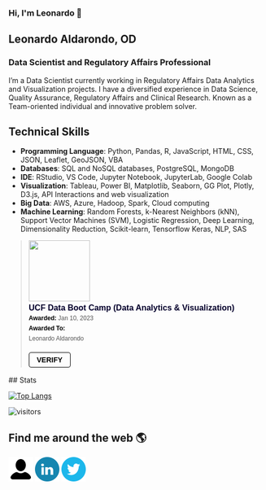 ### Hi, I'm Leonardo 👋

## Leonardo Aldarondo, OD
### Data Scientist and Regulatory Affairs Professional

I’m a Data Scientist currently working  in Regulatory Affairs Data Analytics and Visualization projects. I have a diversified experience in Data Science, Quality Assurance, Regulatory Affairs and Clinical Research. Known as a Team-oriented individual and innovative problem solver.

## Technical Skills
* **Programming Language**: Python, Pandas, R, JavaScript, HTML, CSS, JSON, Leaflet, GeoJSON, VBA
* **Databases**: SQL and NoSQL databases, PostgreSQL, MongoDB
* **IDE**: RStudio, VS Code, Jupyter Notebook, JupyterLab, Google Colab
* **Visualization**: Tableau, Power BI, Matplotlib, Seaborn, GG Plot, Plotly, D3.js, API Interactions and web visualization
* **Big Data**: AWS, Azure, Hadoop, Spark, Cloud computing
* **Machine Learning**: Random Forests, k-Nearest Neighbors (kNN), Support Vector Machines (SVM), Logistic Regression, Deep Learning, Dimensionality Reduction, Scikit-learn, Tensorflow Keras, NLP, SAS

<blockquote class="badgr-badge" style="font-family: Helvetica, Roboto, &quot;Segoe UI&quot;, Calibri, sans-serif;"><a href="https://api.badgr.io/public/assertions/-s_sNtQuSCuiLT20q_dQgg?identity__email=leonardo.aldarondo%40gmail.com"><img width="120px" height="120px" src="https://api.badgr.io/public/assertions/-s_sNtQuSCuiLT20q_dQgg/image"></a><p class="badgr-badge-name" style="hyphens: auto; overflow-wrap: break-word; word-wrap: break-word; margin: 0; font-size: 16px; font-weight: 600; font-style: normal; font-stretch: normal; line-height: 1.25; letter-spacing: normal; text-align: left; color: #05012c;">UCF Data Boot Camp (Data Analytics &amp; Visualization)</p><p class="badgr-badge-date" style="margin: 0; font-size: 12px; font-style: normal; font-stretch: normal; line-height: 1.67; letter-spacing: normal; text-align: left; color: #555555;"><strong style="font-size: 12px; font-weight: bold; font-style: normal; font-stretch: normal; line-height: 1.67; letter-spacing: normal; text-align: left; color: #000;">Awarded: </strong>Jan 10, 2023</p><p class="badgr-badge-recipient" style="margin: 0; font-size: 12px; font-style: normal; font-stretch: normal; line-height: 1.67; letter-spacing: normal; text-align: left; color: #555555;"><strong style="font-size: 12px; font-weight: bold; font-style: normal; font-stretch: normal; line-height: 1.67; letter-spacing: normal; text-align: left; color: #000;">Awarded To: </strong><span style="display: block;"> Leonardo Aldarondo</span></p><p style="margin: 16px 0; padding: 0;"><a class="badgr-badge-verify" target="_blank" href="https://badgecheck.io?url=https%3A%2F%2Fapi.badgr.io%2Fpublic%2Fassertions%2F-s_sNtQuSCuiLT20q_dQgg%3Fidentity__email%3Dleonardo.aldarondo%2540gmail.com&amp;identity__email=leonardo.aldarondo%40gmail.com" style="box-sizing: content-box; display: flex; align-items: center; justify-content: center; margin: 0; font-size:14px; font-weight: bold; width: 48px; height: 16px; border-radius: 4px; border: solid 1px black; text-decoration: none; padding: 6px 16px; margin: 16px 0; color: black;">VERIFY</a></p><script async="async" src="https://badgr.com/assets/widgets.bundle.js"></script></blockquote>
## Stats

[![Top Langs](https://github-readme-stats.vercel.app/api/top-langs/?username=anuraghazra&layout=compact)](https://github.com/anuraghazra/github-readme-stats)
 

![visitors](https://visitor-badge.glitch.me/badge?page_id=l-aldarondo.id&left_color=green&right_color=red)

## Find me around the web :earth_americas:

[![Portfolio](./Logos%20and%20Icons/Other%20Logos/1564534_customer_man_user_account_profile_icon.png)](https://aldarondo.pages.dev/ "Portfolio")
[![LinkedIn](./Logos%20and%20Icons/Other%20Logos/294706_circle_linkedin_icon.png)](https://www.linkedin.com/in/l-aldarondo/ "LinkedIn")
[![Twitter](./Logos%20and%20Icons/Other%20Logos/294709_circle_twitter_icon.png)](https://twitter.com/l_aldarondo "Twiter")


<!-- <p>
  <a href="https://leonardo-aldarondo.pages.dev/" title="Portfolio">
    <img src="https://www.clipartmax.com/png/small/36-368214_social-network-logo-collection-social-media-icons-blue.png" alt="Portfolio" />
  </a>
</p> -->

<!--
**l-aldarondo/l-aldarondo** is a ✨ _special_ ✨ repository because its `README.md` (this file) appears on your GitHub profile.

Here are some ideas to get you started:

- 🔭 I’m currently working on ...
- 🌱 I’m currently learning ...
- 👯 I’m looking to collaborate on ...
- 🤔 I’m looking for help with ...
- 💬 Ask me about ...
- 📫 How to reach me: ...
- 😄 Pronouns: ...
- ⚡ Fun fact: ...
-->
